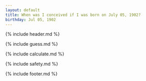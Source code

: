 ```yaml
---
layout: default
title: When was I conceived if I was born on July 05, 1902?
birthday: Jul 05, 1902
---
```


{% include header.md %}

{% include guess.md %}

{% include calculate.md %}

{% include safety.md %}

{% include footer.md %}



